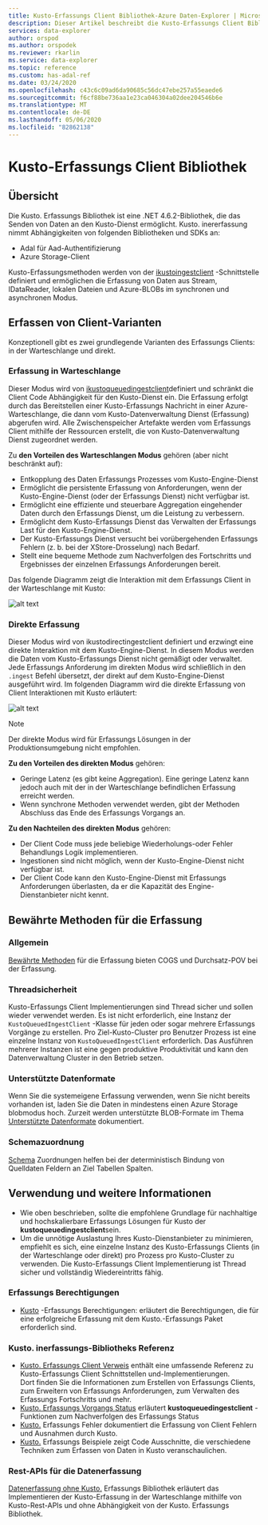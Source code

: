 ```yaml
---
title: Kusto-Erfassungs Client Bibliothek-Azure Daten-Explorer | Microsoft-Dokumentation
description: Dieser Artikel beschreibt die Kusto-Erfassungs Client Bibliothek in Azure Daten-Explorer.
services: data-explorer
author: orspod
ms.author: orspodek
ms.reviewer: rkarlin
ms.service: data-explorer
ms.topic: reference
ms.custom: has-adal-ref
ms.date: 03/24/2020
ms.openlocfilehash: c43c6c09ad6da90685c56dc47ebe257a55eaede6
ms.sourcegitcommit: f6cf88be736aa1e23ca046304a02dee204546b6e
ms.translationtype: MT
ms.contentlocale: de-DE
ms.lasthandoff: 05/06/2020
ms.locfileid: "82862138"
---
```

# <a name="kusto-ingest-client-library"></a>Kusto-Erfassungs Client Bibliothek

## <a name="overview"></a>Übersicht
Die Kusto. Erfassungs Bibliothek ist eine .NET 4.6.2-Bibliothek, die das Senden von Daten an den Kusto-Dienst ermöglicht.
Kusto. inererfassung nimmt Abhängigkeiten von folgenden Bibliotheken und SDKs an:

* Adal für Aad-Authentifizierung
* Azure Storage-Client

Kusto-Erfassungsmethoden werden von der [ikustoingestclient](kusto-ingest-client-reference.md#interface-ikustoingestclient) -Schnittstelle definiert und ermöglichen die Erfassung von Daten aus Stream, IDataReader, lokalen Dateien und Azure-BLOBs im synchronen und asynchronen Modus.

## <a name="ingest-client-flavors"></a>Erfassen von Client-Varianten
Konzeptionell gibt es zwei grundlegende Varianten des Erfassungs Clients: in der Warteschlange und direkt.

### <a name="queued-ingestion"></a>Erfassung in Warteschlange
Dieser Modus wird von [ikustoqueuedingestclient](kusto-ingest-client-reference.md#interface-ikustoqueuedingestclient)definiert und schränkt die Client Code Abhängigkeit für den Kusto-Dienst ein. Die Erfassung erfolgt durch das Bereitstellen einer Kusto-Erfassungs Nachricht in einer Azure-Warteschlange, die dann vom Kusto-Datenverwaltung Dienst (Erfassung) abgerufen wird. Alle Zwischenspeicher Artefakte werden vom Erfassungs Client mithilfe der Ressourcen erstellt, die von Kusto-Datenverwaltung Dienst zugeordnet werden.

Zu **den Vorteilen des Warteschlangen Modus** gehören (aber nicht beschränkt auf):

* Entkopplung des Daten Erfassungs Prozesses vom Kusto-Engine-Dienst
* Ermöglicht die persistente Erfassung von Anforderungen, wenn der Kusto-Engine-Dienst (oder der Erfassungs Dienst) nicht verfügbar ist.
* Ermöglicht eine effiziente und steuerbare Aggregation eingehender Daten durch den Erfassungs Dienst, um die Leistung zu verbessern.
* Ermöglicht dem Kusto-Erfassungs Dienst das Verwalten der Erfassungs Last für den Kusto-Engine-Dienst.
* Der Kusto-Erfassungs Dienst versucht bei vorübergehenden Erfassungs Fehlern (z. b. bei der XStore-Drosselung) nach Bedarf.
* Stellt eine bequeme Methode zum Nachverfolgen des Fortschritts und Ergebnisses der einzelnen Erfassungs Anforderungen bereit.

Das folgende Diagramm zeigt die Interaktion mit dem Erfassungs Client in der Warteschlange mit Kusto:

![alt text](../images/queued-ingest.jpg "in Warteschlange eingereiht")

### <a name="direct-ingestion"></a>Direkte Erfassung
Dieser Modus wird von ikustodirectingestclient definiert und erzwingt eine direkte Interaktion mit dem Kusto-Engine-Dienst. In diesem Modus werden die Daten vom Kusto-Erfassungs Dienst nicht gemäßigt oder verwaltet. Jede Erfassungs Anforderung im direkten Modus wird schließlich in den `.ingest` Befehl übersetzt, der direkt auf dem Kusto-Engine-Dienst ausgeführt wird.
Im folgenden Diagramm wird die direkte Erfassung von Client Interaktionen mit Kusto erläutert:

![alt text](../images/direct-ingest.jpg "Direkte Erfassung")

> [!NOTE]
> Der direkte Modus wird für Erfassungs Lösungen in der Produktionsumgebung nicht empfohlen.

**Zu den Vorteilen des direkten Modus** gehören:

* Geringe Latenz (es gibt keine Aggregation). Eine geringe Latenz kann jedoch auch mit der in der Warteschlange befindlichen Erfassung erreicht werden.
* Wenn synchrone Methoden verwendet werden, gibt der Methoden Abschluss das Ende des Erfassungs Vorgangs an.

**Zu den Nachteilen des direkten Modus** gehören:

* Der Client Code muss jede beliebige Wiederholungs-oder Fehler Behandlungs Logik implementieren.
* Ingestionen sind nicht möglich, wenn der Kusto-Engine-Dienst nicht verfügbar ist.
* Der Client Code kann den Kusto-Engine-Dienst mit Erfassungs Anforderungen überlasten, da er die Kapazität des Engine-Dienstanbieter nicht kennt.

## <a name="ingestion-best-practices"></a>Bewährte Methoden für die Erfassung

### <a name="general"></a>Allgemein
[Bewährte Methoden](kusto-ingest-best-practices.md) für die Erfassung bieten COGS und Durchsatz-POV bei der Erfassung.

### <a name="thread-safety"></a>Threadsicherheit
Kusto-Erfassungs Client Implementierungen sind Thread sicher und sollen wieder verwendet werden. Es ist nicht erforderlich, eine Instanz der `KustoQueuedIngestClient` -Klasse für jeden oder sogar mehrere Erfassungs Vorgänge zu erstellen. Pro Ziel-Kusto-Cluster pro Benutzer Prozess ist eine einzelne Instanz von `KustoQueuedIngestClient` erforderlich. Das Ausführen mehrerer Instanzen ist eine gegen produktive Produktivität und kann den Datenverwaltung Cluster in den Betrieb setzen.

### <a name="supported-data-formats"></a>Unterstützte Datenformate
Wenn Sie die systemeigene Erfassung verwenden, wenn Sie nicht bereits vorhanden ist, laden Sie die Daten in mindestens einen Azure Storage blobmodus hoch. Zurzeit werden unterstützte BLOB-Formate im Thema [Unterstützte Datenformate](https://docs.microsoft.com/azure/data-explorer/ingestion-supported-formats) dokumentiert.

### <a name="schema-mapping"></a>Schemazuordnung
[Schema](../../management/mappings.md) Zuordnungen helfen bei der deterministisch Bindung von Quelldaten Feldern an Ziel Tabellen Spalten.

## <a name="usage-and-further-reading"></a>Verwendung und weitere Informationen

* Wie oben beschrieben, sollte die empfohlene Grundlage für nachhaltige und hochskalierbare Erfassungs Lösungen für Kusto der **kustoqueuedingestclient**sein.
* Um die unnötige Auslastung Ihres Kusto-Dienstanbieter zu minimieren, empfiehlt es sich, eine einzelne Instanz des Kusto-Erfassungs Clients (in der Warteschlange oder direkt) pro Prozess pro Kusto-Cluster zu verwenden. Die Kusto-Erfassungs Client Implementierung ist Thread sicher und vollständig Wiedereintritts fähig.

### <a name="ingestion-permissions"></a>Erfassungs Berechtigungen
* [Kusto](kusto-ingest-client-permissions.md) -Erfassungs Berechtigungen: erläutert die Berechtigungen, die für eine erfolgreiche Erfassung mit dem Kusto.-Erfassungs Paket erforderlich sind.

### <a name="kustoingest-library-reference"></a>Kusto. inerfassungs-Bibliotheks Referenz
* [Kusto. Erfassungs Client Verweis](kusto-ingest-client-reference.md) enthält eine umfassende Referenz zu Kusto-Erfassungs Client Schnittstellen und-Implementierungen.<BR>Dort finden Sie die Informationen zum Erstellen von Erfassungs Clients, zum Erweitern von Erfassungs Anforderungen, zum Verwalten des Erfassungs Fortschritts und mehr.
* [Kusto. Erfassungs Vorgangs Status](kusto-ingest-client-status.md) erläutert **kustoqueuedingestclient** -Funktionen zum Nachverfolgen des Erfassungs Status
* [Kusto.](kusto-ingest-client-errors.md) Erfassungs Fehler dokumentiert die Erfassung von Client Fehlern und Ausnahmen durch Kusto.
* [Kusto.](kusto-ingest-client-examples.md) Erfassungs Beispiele zeigt Code Ausschnitte, die verschiedene Techniken zum Erfassen von Daten in Kusto veranschaulichen.

### <a name="data-ingestion-rest-apis"></a>Rest-APIs für die Datenerfassung
[Datenerfassung ohne Kusto.](kusto-ingest-client-rest.md) Erfassungs Bibliothek erläutert das Implementieren der Kusto-Erfassung in der Warteschlange mithilfe von Kusto-Rest-APIs und ohne Abhängigkeit von der Kusto. Erfassungs Bibliothek.

